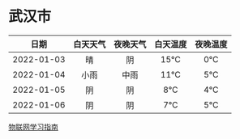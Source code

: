 # 武汉市
|日期|白天天气|夜晚天气|白天温度|夜晚温度|
|:--:|:--:|:--:|:--:|:--:|
|2022-01-03|晴|阴|15℃|0℃|
|2022-01-04|小雨|中雨|11℃|5℃|
|2022-01-05|阴|阴|8℃|4℃|
|2022-01-06|阴|阴|7℃|5℃|
 
[物联网学习指南](http://doc.lziqi.top/IoT)
